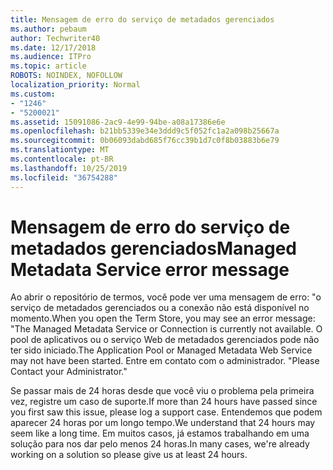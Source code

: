 ```yaml
---
title: Mensagem de erro do serviço de metadados gerenciados
ms.author: pebaum
author: Techwriter40
ms.date: 12/17/2018
ms.audience: ITPro
ms.topic: article
ROBOTS: NOINDEX, NOFOLLOW
localization_priority: Normal
ms.custom:
- "1246"
- "5200021"
ms.assetid: 15091086-2ac9-4e99-94be-a08a17386e6e
ms.openlocfilehash: b21bb5339e34e3ddd9c5f052fc1a2a098b25667a
ms.sourcegitcommit: 0b06093dabd685f76cc39b1d7c0f8b03883b6e79
ms.translationtype: MT
ms.contentlocale: pt-BR
ms.lasthandoff: 10/25/2019
ms.locfileid: "36754288"
---
```

# <a name="managed-metadata-service-error-message"></a><span data-ttu-id="eae16-102">Mensagem de erro do serviço de metadados gerenciados</span><span class="sxs-lookup"><span data-stu-id="eae16-102">Managed Metadata Service error message</span></span>

<span data-ttu-id="eae16-103">Ao abrir o repositório de termos, você pode ver uma mensagem de erro: "o serviço de metadados gerenciados ou a conexão não está disponível no momento.</span><span class="sxs-lookup"><span data-stu-id="eae16-103">When you open the Term Store, you may see an error message: "The Managed Metadata Service or Connection is currently not available.</span></span> <span data-ttu-id="eae16-104">O pool de aplicativos ou o serviço Web de metadados gerenciados pode não ter sido iniciado.</span><span class="sxs-lookup"><span data-stu-id="eae16-104">The Application Pool or Managed Metadata Web Service may not have been started.</span></span> <span data-ttu-id="eae16-105">Entre em contato com o administrador. "</span><span class="sxs-lookup"><span data-stu-id="eae16-105">Please Contact your Administrator."</span></span>
  
<span data-ttu-id="eae16-106">Se passar mais de 24 horas desde que você viu o problema pela primeira vez, registre um caso de suporte.</span><span class="sxs-lookup"><span data-stu-id="eae16-106">If more than 24 hours have passed since you first saw this issue, please log a support case.</span></span> <span data-ttu-id="eae16-107">Entendemos que podem aparecer 24 horas por um longo tempo.</span><span class="sxs-lookup"><span data-stu-id="eae16-107">We understand that 24 hours may seem like a long time.</span></span> <span data-ttu-id="eae16-108">Em muitos casos, já estamos trabalhando em uma solução para nos dar pelo menos 24 horas.</span><span class="sxs-lookup"><span data-stu-id="eae16-108">In many cases, we're already working on a solution so please give us at least 24 hours.</span></span>
  